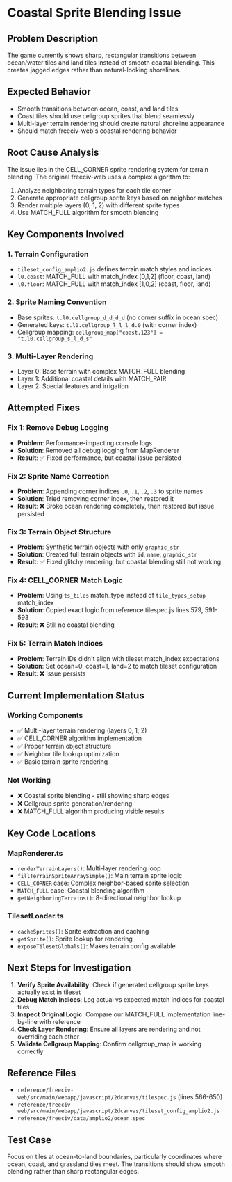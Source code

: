 # Coastal Sprite Blending Issue

## Problem Description
The game currently shows sharp, rectangular transitions between ocean/water tiles and land tiles instead of smooth coastal blending. This creates jagged edges rather than natural-looking shorelines.

## Expected Behavior
- Smooth transitions between ocean, coast, and land tiles
- Coast tiles should use cellgroup sprites that blend seamlessly
- Multi-layer terrain rendering should create natural shoreline appearance
- Should match freeciv-web's coastal rendering behavior

## Root Cause Analysis
The issue lies in the CELL_CORNER sprite rendering system for terrain blending. The original freeciv-web uses a complex algorithm to:
1. Analyze neighboring terrain types for each tile corner
2. Generate appropriate cellgroup sprite keys based on neighbor matches
3. Render multiple layers (0, 1, 2) with different sprite types
4. Use MATCH_FULL algorithm for smooth blending

## Key Components Involved

### 1. Terrain Configuration
- `tileset_config_amplio2.js` defines terrain match styles and indices
- `l0.coast`: MATCH_FULL with match_index [0,1,2] (floor, coast, land)
- `l0.floor`: MATCH_FULL with match_index [1,0,2] (coast, floor, land)

### 2. Sprite Naming Convention
- Base sprites: `t.l0.cellgroup_d_d_d_d` (no corner suffix in ocean.spec)
- Generated keys: `t.l0.cellgroup_l_l_l_d.0` (with corner index)
- Cellgroup mapping: `cellgroup_map["coast.123"] = "t.l0.cellgroup_s_l_d_s"`

### 3. Multi-Layer Rendering
- Layer 0: Base terrain with complex MATCH_FULL blending
- Layer 1: Additional coastal details with MATCH_PAIR
- Layer 2: Special features and irrigation

## Attempted Fixes

### Fix 1: Remove Debug Logging
- **Problem**: Performance-impacting console logs
- **Solution**: Removed all debug logging from MapRenderer
- **Result**: ✅ Fixed performance, but coastal issue persisted

### Fix 2: Sprite Name Correction
- **Problem**: Appending corner indices `.0`, `.1`, `.2`, `.3` to sprite names
- **Solution**: Tried removing corner index, then restored it
- **Result**: ❌ Broke ocean rendering completely, then restored but issue persisted

### Fix 3: Terrain Object Structure
- **Problem**: Synthetic terrain objects with only `graphic_str`
- **Solution**: Created full terrain objects with `id`, `name`, `graphic_str`
- **Result**: ✅ Fixed glitchy rendering, but coastal blending still not working

### Fix 4: CELL_CORNER Match Logic
- **Problem**: Using `ts_tiles` match_type instead of `tile_types_setup` match_index
- **Solution**: Copied exact logic from reference tilespec.js lines 579, 591-593
- **Result**: ❌ Still no coastal blending

### Fix 5: Terrain Match Indices
- **Problem**: Terrain IDs didn't align with tileset match_index expectations
- **Solution**: Set ocean=0, coast=1, land=2 to match tileset configuration
- **Result**: ❌ Issue persists

## Current Implementation Status

### Working Components
- ✅ Multi-layer terrain rendering (layers 0, 1, 2)
- ✅ CELL_CORNER algorithm implementation
- ✅ Proper terrain object structure
- ✅ Neighbor tile lookup optimization
- ✅ Basic terrain sprite rendering

### Not Working
- ❌ Coastal sprite blending - still showing sharp edges
- ❌ Cellgroup sprite generation/rendering
- ❌ MATCH_FULL algorithm producing visible results

## Key Code Locations

### MapRenderer.ts
- `renderTerrainLayers()`: Multi-layer rendering loop
- `fillTerrainSpriteArraySimple()`: Main terrain sprite logic
- `CELL_CORNER` case: Complex neighbor-based sprite selection
- `MATCH_FULL` case: Coastal blending algorithm
- `getNeighboringTerrains()`: 8-directional neighbor lookup

### TilesetLoader.ts
- `cacheSprites()`: Sprite extraction and caching
- `getSprite()`: Sprite lookup for rendering
- `exposeTilesetGlobals()`: Makes terrain config available

## Next Steps for Investigation

1. **Verify Sprite Availability**: Check if generated cellgroup sprite keys actually exist in tileset
2. **Debug Match Indices**: Log actual vs expected match indices for coastal tiles
3. **Inspect Original Logic**: Compare our MATCH_FULL implementation line-by-line with reference
4. **Check Layer Rendering**: Ensure all layers are rendering and not overriding each other
5. **Validate Cellgroup Mapping**: Confirm cellgroup_map is working correctly

## Reference Files
- `reference/freeciv-web/src/main/webapp/javascript/2dcanvas/tilespec.js` (lines 566-650)
- `reference/freeciv-web/src/main/webapp/javascript/2dcanvas/tileset_config_amplio2.js`
- `reference/freeciv/data/amplio2/ocean.spec`

## Test Case
Focus on tiles at ocean-to-land boundaries, particularly coordinates where ocean, coast, and grassland tiles meet. The transitions should show smooth blending rather than sharp rectangular edges.